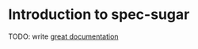# Introduction to spec-sugar

TODO: write [great documentation](http://jacobian.org/writing/what-to-write/)
